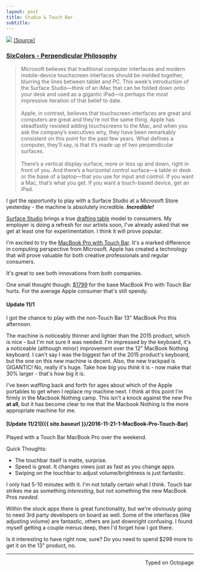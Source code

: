 ```yaml
---
layout: post
title: Studio & Touch Bar
subtitle:
---
```


![](https://i.imgur.com/43REIhT.jpg)
[[Source]](https://www.apple.com/pr/library/2016/10/27Apple-Unveils-Groundbreaking-New-MacBook-Pro.html)

### [SixColors - Perpendicular Philosophy](https://sixcolors.com/post/2016/10/perpendicular-philosophy/)

> Microsoft believes that traditional computer interfaces and modern mobile-device touchscreen interfaces should be melded together, blurring the lines between tablet and PC. This week’s introduction of the Surface Studio—think of an iMac that can be folded down onto your desk and used as a gigantic iPad—is perhaps the most impressive iteration of that belief to date.
<br><br>
> Apple, in contrast, believes that touchscreen interfaces are great and computers are great and they’re not the same thing. Apple has steadfastly resisted adding touchscreens to the Mac, and when you ask the company’s executives why, they have been remarkably consistent on this point for the past few years.
What defines a computer, they’ll say, is that it’s made up of two perpendicular surfaces.
<br><br>
> There’s a vertical display surface, more or less up and down, right in front of you. And there’s a horizontal control surface—a table or desk or the base of a laptop—that you use for input and control. If you want a Mac, that’s what you get. If you want a touch-based device, get an iPad.

I got the opportunity to play with a Surface Studio at a Microsoft Store yesterday - the machine is absolutely incredible. **_Incredible!_**

[Surface Studio](https://www.microsoft.com/en-us/surface/devices/surface-studio) brings a true [drafting table](http://furbo.org/2007/07/16/multi-touch-on-the-desktop/) model to consumers. My employer is doing a refresh for our artists soon, I've already asked that we get at least one for experimentation. I think it will prove popular.

I'm excited to try the [MacBook Pro with Touch Bar](http://www.apple.com/macbook-pro/). It's a marked difference in computing perspective from Microsoft. Apple has created a technology that will prove valuable for both creative professionals and regular consumers.

It's great to see both innovations from both companies.

One small thought though: [$1799](http://www.apple.com/shop/buy-mac/macbook-pro) for the base MacBook Pro with Touch Bar hurts. For the average Apple consumer that's still spendy.

#### Update 11/1

I got the chance to play with the non-Touch Bar 13" MacBook Pro this afternoon.

The machine is noticeably thinner and lighter than the 2015 product, which is nice - but I'm not sure it was needed. I'm impressed by the keyboard, it's a noticeable (although minor) improvement over the 12" MacBook Nothing keyboard. I can't say I was the biggest fan of the 2015 product's keyboard, but the one on this new machine is decent. Also, the new trackpad is GIGANTIC! No, really it's huge. Take how big you _think_ it is - now make that 30% larger - that's how big it is.

I've been waffling back and forth for ages about which of the Apple portables to get when I replace my machine next. I think at this point I'm firmly in the Macbook Nothing camp. This isn't a knock against the new Pro **at all**, but it has become clear to me that the Macbook Nothing is the more appropriate machine for me.

#### [Update 11/21]({{ site.baseurl }}/2016-11-21-1-MacBook-Pro-Touch-Bar)

Played with a Touch Bar MacBook Pro over the weekend.

Quick Thoughts:
+ The touchbar itself is matte, surprise.
+ Speed is great. It changes views just as fast as you change apps.
+ Swiping on the touchbar to adjust volume/brightness is just fantastic.

I only had 5-10 minutes with it. I'm not totally certain what I think. Touch bar strikes me as something _interesting_, but not something the new MacBook Pros _needed_.

Within the stock apps there is great functionality, but we're obviously going to need 3rd party developers on board as well. Some of the interfaces (like adjusting volume) are fantastic, others are just downright confusing. I found myself getting a couple menus deep, then I'd forget how I got there.

Is it interesting to have right now, sure? Do you need to spend $299 more to get it on the 13" product, no.

---
<p align="right">Typed on Octopage</p>
